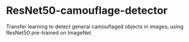 # ResNet50-camouflage-detector
Transfer learning to detect general camouflaged objects in images, using ResNet50 pre-trained on ImageNet
